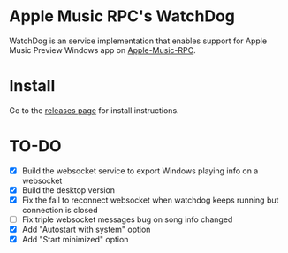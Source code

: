 ﻿# Apple Music RPC's WatchDog
WatchDog is an service implementation that enables support for Apple Music Preview Windows app on [Apple-Music-RPC](https://github.com/zephraOSS/Apple-Music-RPC).

# Install
Go to the [releases page](https://github.com/zephraOSS/AMRPC-WatchDog/releases/tag/latest) for install instructions.

# TO-DO 
- [x] Build the websocket service to export Windows playing info on a websocket
- [x] Build the desktop version
- [x] Fix the fail to reconnect websocket when watchdog keeps running but connection is closed
- [ ] Fix triple websocket messages bug on song info changed 
- [x] Add "Autostart with system" option
- [x] Add "Start minimized" option 